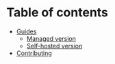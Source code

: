 # Table of contents

* [Guides](README.md)
  * [Managed version](guides/managed-version.md)
  * [Self-hosted version](guides/self-hosted-version.md)
* [Contributing](contributing.md)
